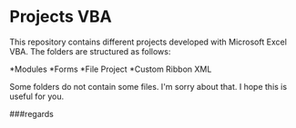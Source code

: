 # Projects VBA

This repository contains different projects developed with Microsoft Excel VBA. The folders are structured as follows:

*Modules
*Forms
*File Project
*Custom Ribbon XML

Some folders do not contain some files. I'm sorry about that. I hope this is useful for you.

###regards
